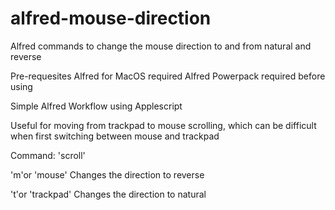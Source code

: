 # alfred-mouse-direction
Alfred commands to change the mouse direction to and from natural and reverse

Pre-requesites
Alfred for MacOS required Alfred Powerpack required before using

Simple Alfred Workflow using Applescript

Useful for moving from trackpad to mouse scrolling, which can be difficult when first switching between mouse and trackpad

Command:
'scroll'

'm'or 'mouse'
Changes the direction to reverse

't'or 'trackpad'
Changes the direction to natural
